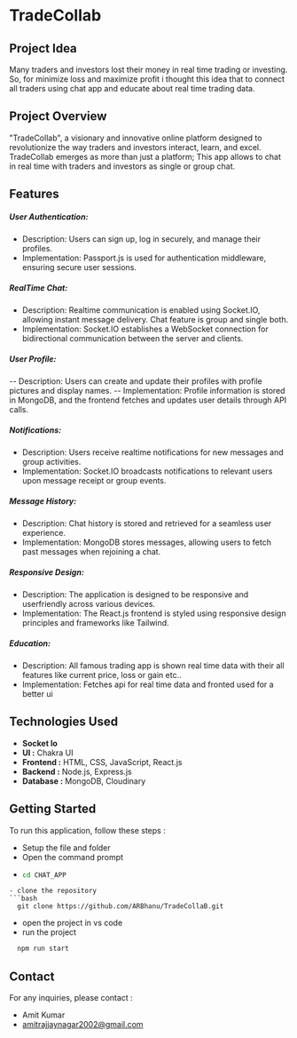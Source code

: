 # TradeCollab

## Project Idea
Many traders and investors lost their money in real time trading or investing. So, for minimize loss and maximize profit i thought this idea that to connect all traders using chat app and educate about real time trading data.

## Project Overview

"TradeCollab", a visionary and innovative online platform designed to revolutionize the way traders and investors interact, learn, and excel. TradeCollab emerges as more than just a platform; This app allows to chat in real time with traders and investors as single or group chat.

## Features

##### User Authentication:
 - Description: Users can sign up, log in securely, and manage their profiles.
 - Implementation: Passport.js is used for authentication middleware, ensuring secure user sessions.

##### RealTime Chat:
 - Description: Realtime communication is enabled using Socket.IO, allowing instant message delivery. Chat feature is group and single both.
 - Implementation: Socket.IO establishes a WebSocket connection for bidirectional communication between the server and clients.

##### User Profile:
 -- Description: Users can create and update their profiles with profile pictures and display names.
 -- Implementation: Profile information is stored in MongoDB, and the frontend fetches and updates user details through API calls.

##### Notifications:
 - Description: Users receive realtime notifications for new messages and group activities.
 - Implementation: Socket.IO broadcasts notifications to relevant users upon message receipt or group events.

##### Message History:
 - Description: Chat history is stored and retrieved for a seamless user experience.
 - Implementation: MongoDB stores messages, allowing users to fetch past messages when rejoining a chat.

##### Responsive Design:
 - Description: The application is designed to be responsive and userfriendly across various devices.
 - Implementation: The React.js frontend is styled using responsive design principles and frameworks like Tailwind.

##### Education:
 - Description: All famous trading app is shown real time data with their all features like current price, loss or gain etc..
 - Implementation: Fetches api for real time data and fronted used for a better ui

## Technologies Used
- **Socket Io**
- **UI :** Chakra UI
- **Frontend :** HTML, CSS, JavaScript, React.js
- **Backend :** Node.js, Express.js
- **Database :** MongoDB, Cloudinary

## Getting Started

To run this application, follow these steps :
- Setup the file and folder
- Open the command prompt
- ```bash
  cd CHAT_APP
```
- clone the repository
```bash
  git clone https://github.com/ARBhanu/TradeCollaB.git
```
- open the project in vs code
- run the project
```bash
  npm run start
```

## Contact

For any inquiries, please contact :
- Amit Kumar
- amitrajjaynagar2002@gmail.com

